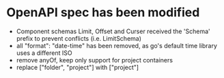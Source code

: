 # OpenAPI spec has been modified

- Component schemas Limit, Offset and Curser received the 'Schema' prefix to prevent conflicts (i.e. LimitSchema)
- all "format": "date-time" has been removed, as go's default time library uses a different ISO
- remove anyOf, keep only support for project containers
- replace ["folder", "project"] with ["project"]
